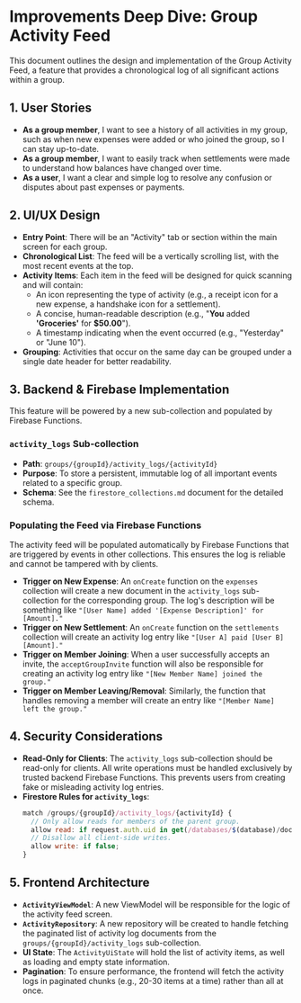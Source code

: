 # Improvements Deep Dive: Group Activity Feed

This document outlines the design and implementation of the Group Activity Feed, a feature that provides a chronological log of all significant actions within a group.

## 1. User Stories

- **As a group member**, I want to see a history of all activities in my group, such as when new expenses were added or who joined the group, so I can stay up-to-date.
- **As a group member**, I want to easily track when settlements were made to understand how balances have changed over time.
- **As a user**, I want a clear and simple log to resolve any confusion or disputes about past expenses or payments.

## 2. UI/UX Design

- **Entry Point**: There will be an "Activity" tab or section within the main screen for each group.
- **Chronological List**: The feed will be a vertically scrolling list, with the most recent events at the top.
- **Activity Items**: Each item in the feed will be designed for quick scanning and will contain:
  - An icon representing the type of activity (e.g., a receipt icon for a new expense, a handshake icon for a settlement).
  - A concise, human-readable description (e.g., "**You** added **'Groceries'** for **$50.00**").
  - A timestamp indicating when the event occurred (e.g., "Yesterday" or "June 10").
- **Grouping**: Activities that occur on the same day can be grouped under a single date header for better readability.

## 3. Backend & Firebase Implementation

This feature will be powered by a new sub-collection and populated by Firebase Functions.

### `activity_logs` Sub-collection
- **Path**: `groups/{groupId}/activity_logs/{activityId}`
- **Purpose**: To store a persistent, immutable log of all important events related to a specific group.
- **Schema**: See the `firestore_collections.md` document for the detailed schema.

### Populating the Feed via Firebase Functions

The activity feed will be populated automatically by Firebase Functions that are triggered by events in other collections. This ensures the log is reliable and cannot be tampered with by clients.

- **Trigger on New Expense**: An `onCreate` function on the `expenses` collection will create a new document in the `activity_logs` sub-collection for the corresponding group. The log's description will be something like `"[User Name] added '[Expense Description]' for [Amount]."`
- **Trigger on New Settlement**: An `onCreate` function on the `settlements` collection will create an activity log entry like `"[User A] paid [User B] [Amount]."`
- **Trigger on Member Joining**: When a user successfully accepts an invite, the `acceptGroupInvite` function will also be responsible for creating an activity log entry like `"[New Member Name] joined the group."`
- **Trigger on Member Leaving/Removal**: Similarly, the function that handles removing a member will create an entry like `"[Member Name] left the group."`

## 4. Security Considerations

- **Read-Only for Clients**: The `activity_logs` sub-collection should be read-only for clients. All write operations must be handled exclusively by trusted backend Firebase Functions. This prevents users from creating fake or misleading activity log entries.
- **Firestore Rules for `activity_logs`**:
  ```javascript
  match /groups/{groupId}/activity_logs/{activityId} {
    // Only allow reads for members of the parent group.
    allow read: if request.auth.uid in get(/databases/$(database)/documents/groups/$(groupId)).data.memberIds;
    // Disallow all client-side writes.
    allow write: if false;
  }
  ```

## 5. Frontend Architecture

- **`ActivityViewModel`**: A new ViewModel will be responsible for the logic of the activity feed screen.
- **`ActivityRepository`**: A new repository will be created to handle fetching the paginated list of activity log documents from the `groups/{groupId}/activity_logs` sub-collection.
- **UI State**: The `ActivityUiState` will hold the list of activity items, as well as loading and empty state information.
- **Pagination**: To ensure performance, the frontend will fetch the activity logs in paginated chunks (e.g., 20-30 items at a time) rather than all at once.
